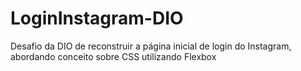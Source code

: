 # LoginInstagram-DIO
Desafio da DIO de reconstruir a página inicial de login do Instagram, abordando conceito sobre CSS utilizando Flexbox 

